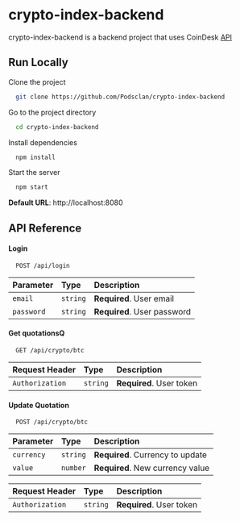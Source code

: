 
# crypto-index-backend

crypto-index-backend is a backend project that uses CoinDesk [API](https://api.coindesk.com/v1/bpi/currentprice/BTC.json)

## Run Locally

Clone the project

```bash
  git clone https://github.com/Podsclan/crypto-index-backend
```

Go to the project directory

```bash
  cd crypto-index-backend
```

Install dependencies

```bash
  npm install
```

Start the server

```bash
  npm start
```
**Default URL**: http://localhost:8080

## API Reference

#### Login

```http
  POST /api/login
```

| Parameter | Type     | Description                |
| :-------- | :------- | :------------------------- |
| `email` | `string` | **Required**. User email |
| `password` | `string` | **Required**. User password |

#### Get quotationsQ
```http
  GET /api/crypto/btc
```

| Request Header | Type     | Description                |
| :-------- | :------- | :------------------------- |
| `Authorization` | `string` | **Required**. User token |

#### Update Quotation

```http
  POST /api/crypto/btc
```

| Parameter | Type     | Description                |
| :-------- | :------- | :------------------------- |
| `currency` | `string` | **Required**. Currency to update |
| `value` | `number` | **Required**. New currency value |

| Request Header | Type     | Description                |
| :-------- | :------- | :------------------------- |
| `Authorization` | `string` | **Required**. User token |
